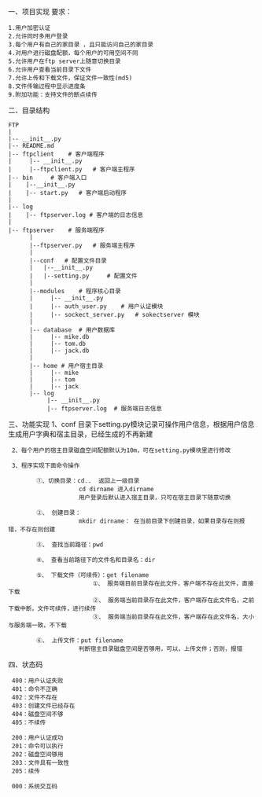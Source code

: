一、项目实现
  要求：

    1.用户加密认证
    2.允许同时多用户登录
    3.每个用户有自己的家目录 ，且只能访问自己的家目录
    4.对用户进行磁盘配额，每个用户的可用空间不同
    5.允许用户在ftp server上随意切换目录
    6.允许用户查看当前目录下文件
    7.允许上传和下载文件，保证文件一致性(md5)
    8.文件传输过程中显示进度条
    9.附加功能：支持文件的断点续传

 二、目录结构

    FTP
    |
    |-- __init__.py
    |-- README.md
    |-- ftpclient    # 客户端程序
    |     |-- __init__.py
    |     |--ftpclient.py   # 客户端主程序
    |-- bin     # 客户端入口
    |    |--__init__.py
    |    |-- start.py   # 客户端启动程序
    |
    |-- log
    |    |-- ftpserver.log # 客户端的日志信息
    |
    |-- ftpserver    # 服务端程序
          |
          |--ftpserver.py   # 服务端主程序
          |
          |--conf   # 配置文件目录
          |   |--__init__.py
          |   |--setting.py     # 配置文件
          |
          |--modules    # 程序核心目录
          |     |-- __init__.py
          |     |-- auth_user.py    # 用户认证模块
          |     |-- sockect_server.py   # sokectserver 模块
          |
          |-- database  # 用户数据库
          |     |-- mike.db
          |     |-- tom.db
          |     |-- jack.db
          |
          |-- home # 用户宿主目录
          |     |-- mike
          |     |-- tom
          |     |-- jack
          |-- log
               |-- __init__.py
               |-- ftpserver.log  # 服务端日志信息

 三、功能实现
     1、conf 目录下setting.py模块记录可操作用户信息，根据用户信息生成用户字典和宿主目录，已经生成的不再新建

     2、每个用户的宿主目录磁盘空间配额默认为10m，可在setting.py模块里进行修改

     3、程序实现下面命令操作

            ①、切换目录：cd..  返回上一级目录
                        cd dirname 进入dirname
                        用户登录后默认进入宿主目录，只可在宿主目录下随意切换

            ②、 创建目录：
                        mkdir dirname： 在当前目录下创建目录，如果目录存在则报错，不存在则创建

            ③、 查找当前路径：pwd

            ④、 查看当前路径下的文件名和目录名：dir

            ⑤、 下载文件（可续传）：get filename
                            ①、 服务端目前目录存在此文件，客户端不存在此文件，直接下载
                            ②、 服务端当前目录存在此文件，客户端存在此文件名，之前下载中断，文件可续传，进行续传
                            ③、 服务端当前目录存在此文件，客户端存在此文件名，大小与服务端一致，不下载

            ⑥、 上传文件：put filename
                        判断宿主目录磁盘空间是否够用，可以，上传文件；否则，报错

 四、状态码

     400：用户认证失败
     401：命令不正确
     402：文件不存在
     403：创建文件已经存在
     404：磁盘空间不够
     405：不续传

     200：用户认证成功
     201：命令可以执行
     202：磁盘空间够用
     203：文件具有一致性
     205：续传

     000：系统交互码

